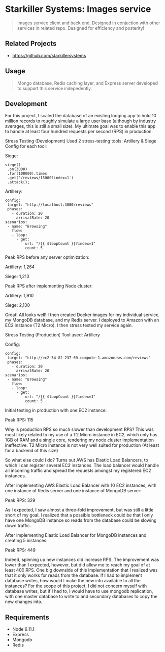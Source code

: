# Starkiller Systems: Images service

> Images service client and back end. Designed in conjuction with other services in related repo. Designed for efficiency and posterity!

## Related Projects

  - https://github.com/starkillersystems

## Usage

> Mongo database, Redis caching layer, and Express server developed to support this service indepedently.

## Development
For this project, I scaled the database of an existing lodging app to hold 10 million records to roughly simulate a large user base (although by industry averages, this is still a small size).
My ultimate goal was to enable this app to handle at least four hundred requests per second (RPS) in production.

Stress Testing (Development)
Used 2 stress-testing tools: Artillery & Siege
Config for each tool:

Siege: 
```
siege()
 .on(3000)
 .for(100000).times
 .get('/reviews/15000?index=1')
 .attack();
```


Artillery:
```
config:
 target: "http://localhost:3000/reviews"
 phases:
   - duration: 20
     arrivalRate: 20
scenarios:
 - name: "Browsing"
   flow:
   - loop:
     - get:
         url: "/{{ $loopCount }}?index=1"
         count: 5
```

Peak RPS before any server optimization:
<p>Artillery: 1,264</p>
<p>Siege: 1,213</p>

Peak RPS after implementing Node cluster:
<p>Artillery: 1,910</p>
<p>Siege: 2,100</p>

Great! All looks well! I then created Docker images for my individual service, my MongoDB database, and my Redis server. I deployed to Amazon with an EC2 instance (T2 Micro). I then stress tested my service again.

Stress Testing (Production)
Tool used: Artillery 

Config: 
```
config:
 target: "http://ec2-54-82-237-60.compute-1.amazonaws.com/reviews"
 phases:
   - duration: 20
     arrivalRate: 20
scenarios:
 - name: "Browsing"
   flow:
   - loop:
     - get:
         url: "/{{ $loopCount }}?index=1"
         count: 5
```

Initial testing in production with one EC2 instance:
<p>Peak RPS: 115</p>
Why is production RPS so much slower than development RPS? 
This was most likely related to my use of a T2 Micro instance in EC2, which only has 1GB of RAM and a single core, rendering my node cluster implementation ineffective. T2 Micro instance is not very well suited for production (At least for a backend of this size)

So what else could I do? Turns out AWS has Elastic Load Balancers, to which I can register several EC2 instances. The load balancer would handle all incoming traffic and spread the requests amongst my registered EC2 instances.

After implementing AWS Elastic Load Balancer with 10 EC2 instances, with one instance of Redis server and one instance of MongoDB server:
<p>Peak RPS: 329</p>
As I expected, I saw almost a three-fold improvement, but was still a little short of my goal. I realized that a possible bottleneck could be that I only have one MongoDB instance so reads from the database could be slowing down traffic.

<p>After implementing Elastic Load Balancer for MongoDB instances and creating 5 instances:</p>
<p>Peak RPS: 449</p>
Indeed, spinning up new instances did increase RPS. The improvement was lower than I expected, however, but did allow me to reach my goal of at least 400 RPS. One big downside of this implementation that I realized was that it only works for reads from the database. If I had to implement database writes, how would I make the new info available to all the instances? For the scope of this project, I did not concern myself with database writes, but if I had to, I would have to use mongodb replication, with one master database to write to and secondary databases to copy the new changes into. 


## Requirements

- Node 9.11.1
- Express
- Mongodb
- Redis
